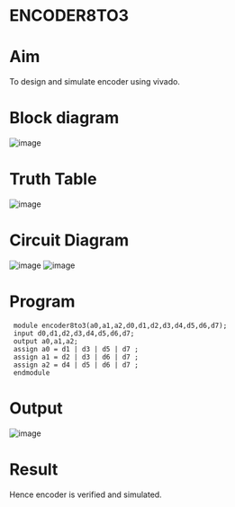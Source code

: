 # ENCODER8TO3
# Aim
To design and simulate encoder using vivado.
# Block diagram
![image](https://github.com/RESMIRNAIR/ENCODER3TO8/assets/154305926/824226c8-c767-44b5-ab35-26fed65b195e)
# Truth Table
![image](https://github.com/RESMIRNAIR/ENCODER3TO8/assets/154305926/e228c14b-b814-40c8-92eb-748d48570c04)
# Circuit Diagram
![image](https://github.com/RESMIRNAIR/ENCODER3TO8/assets/154305926/6fa5fe84-fe6f-472d-b9c0-e6dfa17413d3)
![image](https://github.com/RESMIRNAIR/ENCODER3TO8/assets/154305926/7d147e2a-ba03-4714-baee-17615c9c50c1)
# Program
~~~
 module encoder8to3(a0,a1,a2,d0,d1,d2,d3,d4,d5,d6,d7);
 input d0,d1,d2,d3,d4,d5,d6,d7;
 output a0,a1,a2;
 assign a0 = d1 | d3 | d5 | d7 ;
 assign a1 = d2 | d3 | d6 | d7 ;
 assign a2 = d4 | d5 | d6 | d7 ;
 endmodule
~~~
# Output
![image](https://github.com/karanpro06/ENCODER8TO3/assets/119782103/b7eead51-860e-4d7c-ad79-f7abccae9270)
# Result
Hence encoder is verified and simulated.
